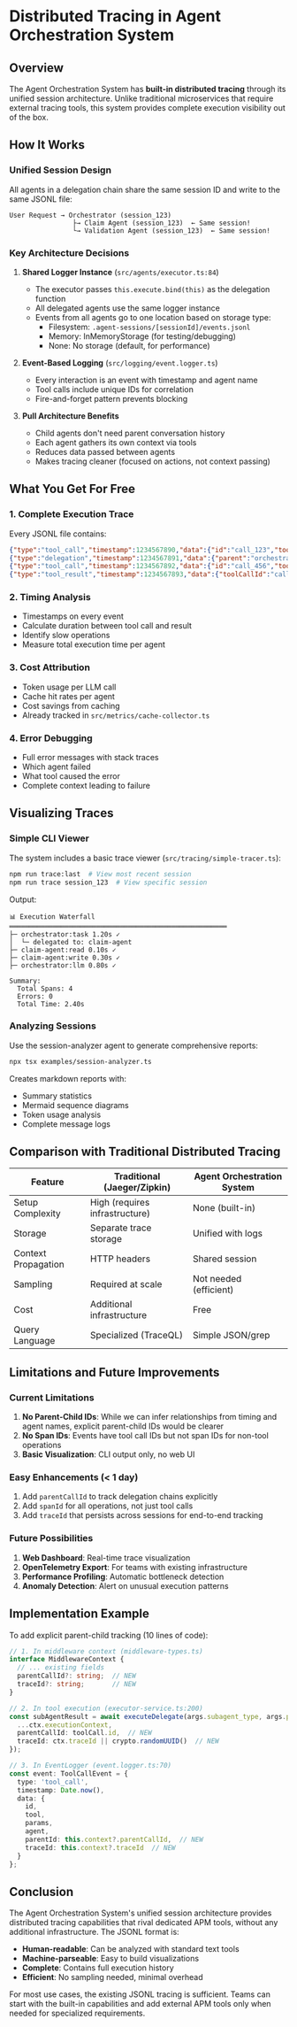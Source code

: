 # Distributed Tracing in Agent Orchestration System

## Overview

The Agent Orchestration System has **built-in distributed tracing** through its unified session architecture. Unlike traditional microservices that require external tracing tools, this system provides complete execution visibility out of the box.

## How It Works

### Unified Session Design
All agents in a delegation chain share the same session ID and write to the same JSONL file:

```
User Request → Orchestrator (session_123)
                ├→ Claim Agent (session_123)  ← Same session!
                └→ Validation Agent (session_123)  ← Same session!
```

### Key Architecture Decisions

1. **Shared Logger Instance** (`src/agents/executor.ts:84`)
   - The executor passes `this.execute.bind(this)` as the delegation function
   - All delegated agents use the same logger instance
   - Events from all agents go to one location based on storage type:
     - Filesystem: `.agent-sessions/[sessionId]/events.jsonl`
     - Memory: InMemoryStorage (for testing/debugging)
     - None: No storage (default, for performance)

2. **Event-Based Logging** (`src/logging/event.logger.ts`)
   - Every interaction is an event with timestamp and agent name
   - Tool calls include unique IDs for correlation
   - Fire-and-forget pattern prevents blocking

3. **Pull Architecture Benefits**
   - Child agents don't need parent conversation history
   - Each agent gathers its own context via tools
   - Reduces data passed between agents
   - Makes tracing cleaner (focused on actions, not context passing)

## What You Get For Free

### 1. Complete Execution Trace
Every JSONL file contains:
```json
{"type":"tool_call","timestamp":1234567890,"data":{"id":"call_123","tool":"Task","params":{"subagent_type":"claim-agent","prompt":"Analyze claim"},"agent":"orchestrator"}}
{"type":"delegation","timestamp":1234567891,"data":{"parent":"orchestrator","child":"claim-agent","task":"Analyze claim"}}
{"type":"tool_call","timestamp":1234567892,"data":{"id":"call_456","tool":"Read","params":{"file":"claim.json"},"agent":"claim-agent"}}
{"type":"tool_result","timestamp":1234567893,"data":{"toolCallId":"call_456","result":{...}}}
```

### 2. Timing Analysis
- Timestamps on every event
- Calculate duration between tool call and result
- Identify slow operations
- Measure total execution time per agent

### 3. Cost Attribution
- Token usage per LLM call
- Cache hit rates per agent
- Cost savings from caching
- Already tracked in `src/metrics/cache-collector.ts`

### 4. Error Debugging
- Full error messages with stack traces
- Which agent failed
- What tool caused the error
- Complete context leading to failure

## Visualizing Traces

### Simple CLI Viewer
The system includes a basic trace viewer (`src/tracing/simple-tracer.ts`):

```bash
npm run trace:last  # View most recent session
npm run trace session_123  # View specific session
```

Output:
```
📊 Execution Waterfall
═══════════════════════════════════════════════════════
├─ orchestrator:task 1.20s ✓
│  └─ delegated to: claim-agent
├─ claim-agent:read 0.10s ✓
├─ claim-agent:write 0.30s ✓
├─ orchestrator:llm 0.80s ✓

Summary:
  Total Spans: 4
  Errors: 0
  Total Time: 2.40s
```

### Analyzing Sessions
Use the session-analyzer agent to generate comprehensive reports:

```bash
npx tsx examples/session-analyzer.ts
```

Creates markdown reports with:
- Summary statistics
- Mermaid sequence diagrams
- Token usage analysis
- Complete message logs

## Comparison with Traditional Distributed Tracing

| Feature | Traditional (Jaeger/Zipkin) | Agent Orchestration System |
|---------|------------------------------|---------------------------|
| Setup Complexity | High (requires infrastructure) | None (built-in) |
| Storage | Separate trace storage | Unified with logs |
| Context Propagation | HTTP headers | Shared session |
| Sampling | Required at scale | Not needed (efficient) |
| Cost | Additional infrastructure | Free |
| Query Language | Specialized (TraceQL) | Simple JSON/grep |

## Limitations and Future Improvements

### Current Limitations
1. **No Parent-Child IDs**: While we can infer relationships from timing and agent names, explicit parent-child IDs would be clearer
2. **No Span IDs**: Events have tool call IDs but not span IDs for non-tool operations
3. **Basic Visualization**: CLI output only, no web UI

### Easy Enhancements (< 1 day)
1. Add `parentCallId` to track delegation chains explicitly
2. Add `spanId` for all operations, not just tool calls
3. Add `traceId` that persists across sessions for end-to-end tracking

### Future Possibilities
1. **Web Dashboard**: Real-time trace visualization
2. **OpenTelemetry Export**: For teams with existing infrastructure
3. **Performance Profiling**: Automatic bottleneck detection
4. **Anomaly Detection**: Alert on unusual execution patterns

## Implementation Example

To add explicit parent-child tracking (10 lines of code):

```typescript
// 1. In middleware context (middleware-types.ts)
interface MiddlewareContext {
  // ... existing fields
  parentCallId?: string;  // NEW
  traceId?: string;       // NEW
}

// 2. In tool execution (executor-service.ts:200)
const subAgentResult = await executeDelegate(args.subagent_type, args.prompt, {
  ...ctx.executionContext,
  parentCallId: toolCall.id,  // NEW
  traceId: ctx.traceId || crypto.randomUUID()  // NEW
});

// 3. In EventLogger (event.logger.ts:70)
const event: ToolCallEvent = {
  type: 'tool_call',
  timestamp: Date.now(),
  data: {
    id,
    tool,
    params,
    agent,
    parentId: this.context?.parentCallId,  // NEW
    traceId: this.context?.traceId  // NEW
  }
};
```

## Conclusion

The Agent Orchestration System's unified session architecture provides distributed tracing capabilities that rival dedicated APM tools, without any additional infrastructure. The JSONL format is:

- **Human-readable**: Can be analyzed with standard text tools
- **Machine-parseable**: Easy to build visualizations
- **Complete**: Contains full execution history
- **Efficient**: No sampling needed, minimal overhead

For most use cases, the existing JSONL tracing is sufficient. Teams can start with the built-in capabilities and add external APM tools only when needed for specialized requirements.
